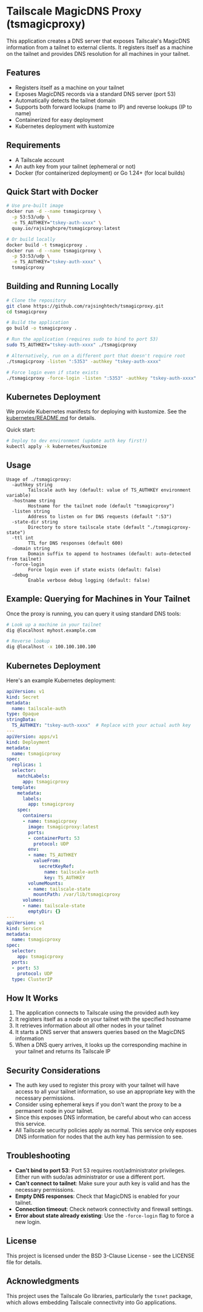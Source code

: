 # Tailscale MagicDNS Proxy (tsmagicproxy)

This application creates a DNS server that exposes Tailscale's MagicDNS information from a tailnet to external clients. It registers itself as a machine on the tailnet and provides DNS resolution for all machines in your tailnet.

## Features

- Registers itself as a machine on your tailnet
- Exposes MagicDNS records via a standard DNS server (port 53)
- Automatically detects the tailnet domain
- Supports both forward lookups (name to IP) and reverse lookups (IP to name)
- Containerized for easy deployment
- Kubernetes deployment with kustomize

## Requirements

- A Tailscale account
- An auth key from your tailnet (ephemeral or not)
- Docker (for containerized deployment) or Go 1.24+ (for local builds)

## Quick Start with Docker

```bash
# Use pre-built image
docker run -d --name tsmagicproxy \
  -p 53:53/udp \
  -e TS_AUTHKEY="tskey-auth-xxxx" \
  quay.io/rajsinghcpre/tsmagicproxy:latest

# Or build locally
docker build -t tsmagicproxy .
docker run -d --name tsmagicproxy \
  -p 53:53/udp \
  -e TS_AUTHKEY="tskey-auth-xxxx" \
  tsmagicproxy
```

## Building and Running Locally

```bash
# Clone the repository
git clone https://github.com/rajsinghtech/tsmagicproxy.git
cd tsmagicproxy

# Build the application
go build -o tsmagicproxy .

# Run the application (requires sudo to bind to port 53)
sudo TS_AUTHKEY="tskey-auth-xxxx" ./tsmagicproxy

# Alternatively, run on a different port that doesn't require root
./tsmagicproxy -listen ":5353" -authkey "tskey-auth-xxxx"

# Force login even if state exists
./tsmagicproxy -force-login -listen ":5353" -authkey "tskey-auth-xxxx"
```

## Kubernetes Deployment

We provide Kubernetes manifests for deploying with kustomize. See the [kubernetes/README.md](./kubernetes/README.md) for details.

Quick start:

```bash
# Deploy to dev environment (update auth key first!)
kubectl apply -k kubernetes/kustomize
```

## Usage

```
Usage of ./tsmagicproxy:
  -authkey string
        Tailscale auth key (default: value of TS_AUTHKEY environment variable)
  -hostname string
        Hostname for the tailnet node (default "tsmagicproxy")
  -listen string
        Address to listen on for DNS requests (default ":53")
  -state-dir string
        Directory to store tailscale state (default "./tsmagicproxy-state")
  -ttl int
        TTL for DNS responses (default 600)
  -domain string
        Domain suffix to append to hostnames (default: auto-detected from tailnet)
  -force-login
        Force login even if state exists (default: false)
  -debug
        Enable verbose debug logging (default: false)
```

## Example: Querying for Machines in Your Tailnet

Once the proxy is running, you can query it using standard DNS tools:

```bash
# Look up a machine in your tailnet
dig @localhost myhost.example.com

# Reverse lookup
dig @localhost -x 100.100.100.100
```

## Kubernetes Deployment

Here's an example Kubernetes deployment:

```yaml
apiVersion: v1
kind: Secret
metadata:
  name: tailscale-auth
type: Opaque
stringData:
  TS_AUTHKEY: "tskey-auth-xxxx"  # Replace with your actual auth key
---
apiVersion: apps/v1
kind: Deployment
metadata:
  name: tsmagicproxy
spec:
  replicas: 1
  selector:
    matchLabels:
      app: tsmagicproxy
  template:
    metadata:
      labels:
        app: tsmagicproxy
    spec:
      containers:
      - name: tsmagicproxy
        image: tsmagicproxy:latest
        ports:
        - containerPort: 53
          protocol: UDP
        env:
        - name: TS_AUTHKEY
          valueFrom:
            secretKeyRef:
              name: tailscale-auth
              key: TS_AUTHKEY
        volumeMounts:
        - name: tailscale-state
          mountPath: /var/lib/tsmagicproxy
      volumes:
      - name: tailscale-state
        emptyDir: {}
---
apiVersion: v1
kind: Service
metadata:
  name: tsmagicproxy
spec:
  selector:
    app: tsmagicproxy
  ports:
  - port: 53
    protocol: UDP
  type: ClusterIP
```

## How It Works

1. The application connects to Tailscale using the provided auth key
2. It registers itself as a node on your tailnet with the specified hostname
3. It retrieves information about all other nodes in your tailnet
4. It starts a DNS server that answers queries based on the MagicDNS information
5. When a DNS query arrives, it looks up the corresponding machine in your tailnet and returns its Tailscale IP

## Security Considerations

- The auth key used to register this proxy with your tailnet will have access to all your tailnet information, so use an appropriate key with the necessary permissions.
- Consider using ephemeral keys if you don't want the proxy to be a permanent node in your tailnet.
- Since this exposes DNS information, be careful about who can access this service.
- All Tailscale security policies apply as normal. This service only exposes DNS information for nodes that the auth key has permission to see.

## Troubleshooting

- **Can't bind to port 53**: Port 53 requires root/administrator privileges. Either run with sudo/as administrator or use a different port.
- **Can't connect to tailnet**: Make sure your auth key is valid and has the necessary permissions.
- **Empty DNS responses**: Check that MagicDNS is enabled for your tailnet.
- **Connection timeout**: Check network connectivity and firewall settings.
- **Error about state already existing**: Use the `-force-login` flag to force a new login.

## License

This project is licensed under the BSD 3-Clause License - see the LICENSE file for details.

## Acknowledgments

This project uses the Tailscale Go libraries, particularly the `tsnet` package, which allows embedding Tailscale connectivity into Go applications.
